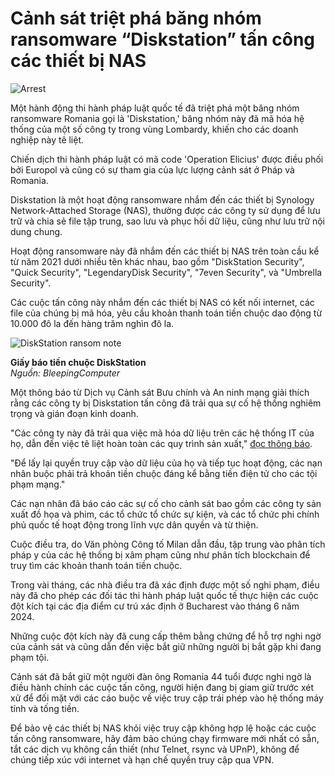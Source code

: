 # Cảnh sát triệt phá băng nhóm ransomware “Diskstation” tấn công các thiết bị NAS

![Arrest](https://www.bleepstatic.com/content/hl-images/2022/10/28/law-enforcement-arrest-bright.jpg)

Một hành động thi hành pháp luật quốc tế đã triệt phá một băng nhóm ransomware Romania gọi là 'Diskstation,' băng nhóm này đã mã hóa hệ thống của một số công ty trong vùng Lombardy, khiến cho các doanh nghiệp này tê liệt.

Chiến dịch thi hành pháp luật có mã code 'Operation Elicius' được điều phối bởi Europol và cũng có sự tham gia của lực lượng cảnh sát ở Pháp và Romania.

Diskstation là một hoạt động ransomware nhắm đến các thiết bị Synology Network-Attached Storage (NAS), thường được các công ty sử dụng để lưu trữ và chia sẻ file tập trung, sao lưu và phục hồi dữ liệu, cũng như lưu trữ nội dung chung.

Hoạt động ransomware này đã nhắm đến các thiết bị NAS trên toàn cầu kể từ năm 2021 dưới nhiều tên khác nhau, bao gồm "DiskStation Security", "Quick Security", "LegendaryDisk Security", "7even Security", và "Umbrella Security".

Các cuộc tấn công này nhắm đến các thiết bị NAS có kết nối internet, các file của chúng bị mã hóa, yêu cầu khoản thanh toán tiền chuộc dao động từ 10.000 đô la đến hàng trăm nghìn đô la.

![DiskStation ransom note](https://www.bleepstatic.com/images/news/ransomware/d/diskstation/diskstation-ransom-note.jpg)

**Giấy báo tiền chuộc DiskStation**  
_Nguồn: BleepingComputer_

Một thông báo từ Dịch vụ Cảnh sát Bưu chính và An ninh mạng giải thích rằng các công ty bị Diskstation tấn công đã trải qua sự cố hệ thống nghiêm trọng và gián đoạn kinh doanh.

"Các công ty này đã trải qua việc mã hóa dữ liệu trên các hệ thống IT của họ, dẫn đến việc tê liệt hoàn toàn các quy trình sản xuất," [đọc thông báo](https://www.commissariatodips.it/notizie/articolo/operazione-elicius/index.html).

"Để lấy lại quyền truy cập vào dữ liệu của họ và tiếp tục hoạt động, các nạn nhân buộc phải trả khoản tiền chuộc đáng kể bằng tiền điện tử cho các tội phạm mạng."

Các nạn nhân đã báo cáo các sự cố cho cảnh sát bao gồm các công ty sản xuất đồ họa và phim, các tổ chức tổ chức sự kiện, và các tổ chức phi chính phủ quốc tế hoạt động trong lĩnh vực dân quyền và từ thiện.

Cuộc điều tra, do Văn phòng Công tố Milan dẫn đầu, tập trung vào phân tích pháp y của các hệ thống bị xâm phạm cũng như phân tích blockchain để truy tìm các khoản thanh toán tiền chuộc.

Trong vài tháng, các nhà điều tra đã xác định được một số nghi phạm, điều này đã cho phép các đối tác thi hành pháp luật quốc tế thực hiện các cuộc đột kích tại các địa điểm cư trú xác định ở Bucharest vào tháng 6 năm 2024.

Những cuộc đột kích này đã cung cấp thêm bằng chứng để hỗ trợ nghi ngờ của cảnh sát và cũng dẫn đến việc bắt giữ những người bị bắt gặp khi đang phạm tội.

Cảnh sát đã bắt giữ một người đàn ông Romania 44 tuổi được nghi ngờ là điều hành chính các cuộc tấn công, người hiện đang bị giam giữ trước xét xử để đối mặt với các cáo buộc về việc truy cập trái phép vào hệ thống máy tính và tống tiền.

Để bảo vệ các thiết bị NAS khỏi việc truy cập không hợp lệ hoặc các cuộc tấn công ransomware, hãy đảm bảo chúng chạy firmware mới nhất có sẵn, tắt các dịch vụ không cần thiết (như Telnet, rsync và UPnP), không để chúng tiếp xúc với internet và hạn chế quyền truy cập qua VPN.